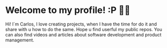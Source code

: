 # Welcome to my profile! :P 👋🏻

Hi! I´m Carlos, I love creating projects, when I have the time for do it and share with u how to do the same. Hope u find userful my public repos. You can also find videos and articles about software development and product management.


